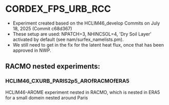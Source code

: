 # CORDEX_FPS_URB_RCC

- Experiment created based on the HCLIM46_develop Commits on July 18, 2025 (Commit c68d367)
- These setup are used: NPATCH=3, NHINCSOL=4, 'Dry Soil Layer' activated by default (see nam/surfex_namelists.pm).
- We still need to get in the fix for the latent heat flux, once that has been approved in NWP.

## RACMO nested experiments:

### HCLIM46_CXURB_PARIS2p5_AROfRACMOfERA5
HCLIM46-AROME experiment nested in RACMO, which is nested in ERA5 for a small domein nested around Paris

